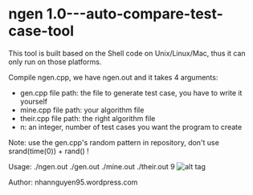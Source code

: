 # ngen 1.0---auto-compare-test-case-tool
This tool is built based on the Shell code on Unix/Linux/Mac, thus it can only run on those platforms.

Compile ngen.cpp, we have ngen.out and it takes 4 arguments:
+ gen.cpp file path: the file to generate test case, you have to write it yourself
+ mine.cpp file path: your algorithm file
+ their.cpp file path: the right algorithm file
+ n: an integer, number of test cases you want the program to create

Note: use the gen.cpp's random pattern in repository, don't use srand(time(0)) + rand() !

Usage: ./ngen.out ./gen.out ./mine.out ./their.out 9
![alt tag](http://i.imgur.com/oE45ncu.png)

Author: nhannguyen95.wordpress.com
